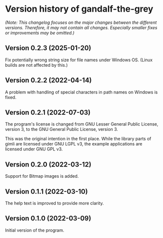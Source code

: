 # Version history of gandalf-the-grey

_(Note: This changelog focuses on the major changes between the different
versions. Therefore, it may not contain all changes. Especially smaller fixes or
improvements may be omitted.)_

## Version 0.2.3 (2025-01-20)

Fix potentially wrong string size for file names under Windows OS.
(Linux builds are not affected by this.)

## Version 0.2.2 (2022-04-14)

A problem with handling of special characters in path names on Windows is fixed.

## Version 0.2.1 (2022-07-03)

The program's license is changed from GNU Lesser General Public License,
version 3, to the GNU General Public License, version 3.

This was the original intention in the first place. While the library parts of
gimli are licensed under GNU LGPL v3, the example applications are licensed
under GNU GPL v3.

## Version 0.2.0 (2022-03-12)

Support for Bitmap images is added.

## Version 0.1.1 (2022-03-10)

The help text is improved to provide more clarity.

## Version 0.1.0 (2022-03-09)

Initial version of the program.
